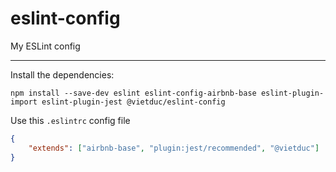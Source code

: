 # eslint-config

My ESLint config

---

Install the dependencies:

```
npm install --save-dev eslint eslint-config-airbnb-base eslint-plugin-import eslint-plugin-jest @vietduc/eslint-config
```

Use this `.eslintrc` config file

```JSON
{
    "extends": ["airbnb-base", "plugin:jest/recommended", "@vietduc"]
}

```
